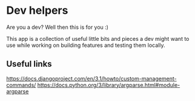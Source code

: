 # Dev helpers

Are you a dev? Well then this is for you :)

This app is a collection of useful little bits and pieces a dev might want to use while working on building features and testing them locally.

## Useful links

https://docs.djangoproject.com/en/3.1/howto/custom-management-commands/
https://docs.python.org/3/library/argparse.html#module-argparse
